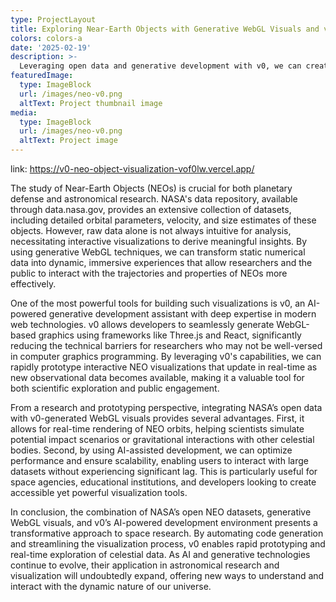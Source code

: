 ```yaml
---
type: ProjectLayout
title: Exploring Near-Earth Objects with Generative WebGL Visuals and v0
colors: colors-a
date: '2025-02-19'
description: >-
  Leveraging open data and generative development with v0, we can create dynamic, real-time visualizations that enhance research and prototyping capabilities.
featuredImage:
  type: ImageBlock
  url: /images/neo-v0.png
  altText: Project thumbnail image
media:
  type: ImageBlock
  url: /images/neo-v0.png
  altText: Project image
---
```


link: https://v0-neo-object-visualization-vof0lw.vercel.app/

The study of Near-Earth Objects (NEOs) is crucial for both planetary defense and astronomical research. NASA's data repository, available through data.nasa.gov, provides an extensive collection of datasets, including detailed orbital parameters, velocity, and size estimates of these objects. However, raw data alone is not always intuitive for analysis, necessitating interactive visualizations to derive meaningful insights. By using generative WebGL techniques, we can transform static numerical data into dynamic, immersive experiences that allow researchers and the public to interact with the trajectories and properties of NEOs more effectively.

One of the most powerful tools for building such visualizations is v0, an AI-powered generative development assistant with deep expertise in modern web technologies. v0 allows developers to seamlessly generate WebGL-based graphics using frameworks like Three.js and React, significantly reducing the technical barriers for researchers who may not be well-versed in computer graphics programming. By leveraging v0's capabilities, we can rapidly prototype interactive NEO visualizations that update in real-time as new observational data becomes available, making it a valuable tool for both scientific exploration and public engagement.

From a research and prototyping perspective, integrating NASA’s open data with v0-generated WebGL visuals provides several advantages. First, it allows for real-time rendering of NEO orbits, helping scientists simulate potential impact scenarios or gravitational interactions with other celestial bodies. Second, by using AI-assisted development, we can optimize performance and ensure scalability, enabling users to interact with large datasets without experiencing significant lag. This is particularly useful for space agencies, educational institutions, and developers looking to create accessible yet powerful visualization tools.

In conclusion, the combination of NASA’s open NEO datasets, generative WebGL visuals, and v0’s AI-powered development environment presents a transformative approach to space research. By automating code generation and streamlining the visualization process, v0 enables rapid prototyping and real-time exploration of celestial data. As AI and generative technologies continue to evolve, their application in astronomical research and visualization will undoubtedly expand, offering new ways to understand and interact with the dynamic nature of our universe.
